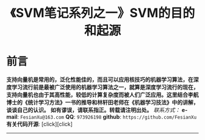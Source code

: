 <div align=center>
<font size="6"><b>《SVM笔记系列之一》SVM的目的和起源</b></font> 
</div>

# 前言
**支持向量机是常用的，泛化性能佳的，而且可以应用核技巧的机器学习算法，在深度学习流行前是最被广泛使用的机器学习算法之一，就算是深度学习流行的现在，支持向量机也由于其高性能，较低的计算复杂度而被人们广泛应用。这里结合李航博士的《统计学习方法》一书的推导和林轩田老师在《机器学习技法》中的讲解，谈谈自己的认识。**
**如有谬误，请联系指正。转载请注明出处。**
*联系方式：*
**e-mail**: `FesianXu@163.com`
**QQ**: `973926198`
**github**: `https://github.com/FesianXu`
**有关代码开源**: [click][click]

*****